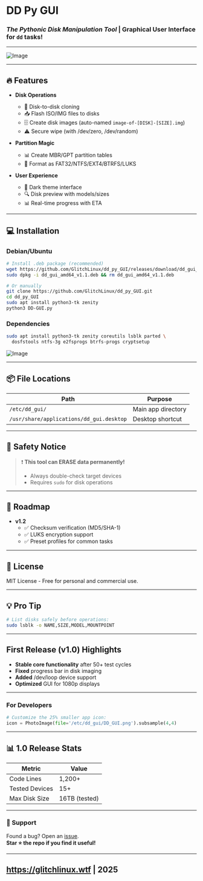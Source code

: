 
# **DD Py GUI**  
### *The Pythonic Disk Manipulation Tool* | Graphical User Interface for `dd` tasks!

---

![Image](https://github.com/user-attachments/assets/e141eb14-290b-4a3f-a292-0e90691ee6ed)

---

## **🔥 Features**  
- **Disk Operations**  
  - 🚀 Disk-to-disk cloning  
  - 📥 Flash ISO/IMG files to disks  
  - 🗄️ Create disk images (auto-named `image-of-[DISK]-[SIZE].img`)  
  - ⚠️ Secure wipe (with /dev/zero, /dev/random)  

- **Partition Magic**  
  - 📊 Create MBR/GPT partition tables  
  - 🧹 Format as FAT32/NTFS/EXT4/BTRFS/LUKS  

- **User Experience**  
  - 🎨 Dark theme interface  
  - 🔍 Disk preview with models/sizes  
  - 📊 Real-time progress with ETA  

---

## **💻 Installation**  
### **Debian/Ubuntu**  
```bash
# Install .deb package (recommended)
wget https://github.com/GlitchLinux/dd_py_GUI/releases/download/dd_gui_amd64_v1.1/dd_gui_amd64_v1.1.deb
sudo dpkg -i dd_gui_amd64_v1.1.deb && rm dd_gui_amd64_v1.1.deb 

# Or manually
git clone https://github.com/GlitchLinux/dd_py_GUI.git
cd dd_py_GUI
sudo apt install python3-tk zenity
python3 DD-GUI.py
```

### **Dependencies**  
```bash
sudo apt install python3-tk zenity coreutils lsblk parted \
  dosfstools ntfs-3g e2fsprogs btrfs-progs cryptsetup
```

![Image](https://github.com/user-attachments/assets/c0ae7282-9d79-4cb2-879d-36a0d0ec8c44)


---

## **📦 File Locations**  
| Path | Purpose |  
|------|---------|  
| `/etc/dd_gui/` | Main app directory |  
| `/usr/share/applications/dd_gui.desktop` | Desktop shortcut |  

---

## **🚨 Safety Notice**  
> ❗ **This tool can ERASE data permanently!**  
> - Always double-check target devices  
> - Requires `sudo` for disk operations  

---

## **🌱 Roadmap**  
- **v1.2**  
  - ✅ Checksum verification (MD5/SHA-1)  
  - ✅ LUKS encryption support  
  - ✅ Preset profiles for common tasks  

---

## **📜 License**  
MIT License - Free for personal and commercial use.  

---

## **💡 Pro Tip**  
```bash
# List disks safely before operations:
sudo lsblk -o NAME,SIZE,MODEL,MOUNTPOINT
```

---

## **First Release (v1.0) Highlights**  
- **Stable core functionality** after 50+ test cycles  
- **Fixed** progress bar in disk imaging  
- **Added** /dev/loop device support  
- **Optimized** GUI for 1080p displays  

---

### **For Developers**  
```python
# Customize the 25% smaller app icon:
icon = PhotoImage(file='/etc/dd_gui/DD_GUI.png').subsample(4,4)
```

---

## **📊 1.0 Release Stats**  
| Metric | Value |  
|--------|-------|  
| Code Lines | 1,200+ |  
| Tested Devices | 15+ |  
| Max Disk Size | 16TB (tested) |  

---

### **📮 Support**  
Found a bug? Open an [issue](https://github.com/GlitchLinux/dd_py_GUI/issues).  
**Star ⭐ the repo if you find it useful!**  

---
https://glitchlinux.wtf | 2025 
---
